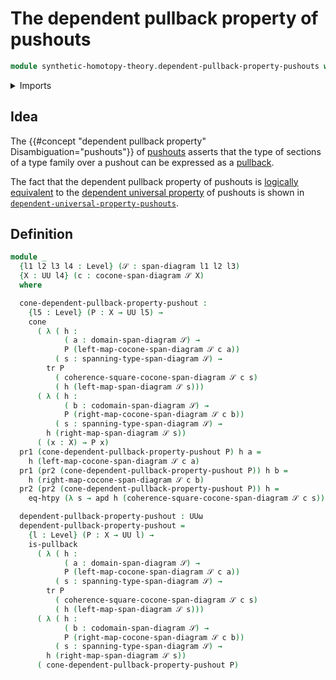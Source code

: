 # The dependent pullback property of pushouts

```agda
module synthetic-homotopy-theory.dependent-pullback-property-pushouts where
```

<details><summary>Imports</summary>

```agda
open import foundation.action-on-identifications-dependent-functions
open import foundation.cones-over-cospan-diagrams
open import foundation.dependent-pair-types
open import foundation.function-extensionality
open import foundation.pullbacks
open import foundation.span-diagrams
open import foundation.transport-along-identifications
open import foundation.universe-levels

open import synthetic-homotopy-theory.cocones-under-span-diagrams
```

</details>

## Idea

The {{#concept "dependent pullback property" Disambiguation="pushouts"}} of
[pushouts](synthetic-homotopy-theory.pushouts.md) asserts that the type of
sections of a type family over a pushout can be expressed as a
[pullback](foundation.pullbacks.md).

The fact that the dependent pullback property of pushouts is
[logically equivalent](foundation.logical-equivalences.md) to the
[dependent universal property](synthetic-homotopy-theory.dependent-universal-property-pushouts.md)
of pushouts is shown in
[`dependent-universal-property-pushouts`](synthetic-homotopy-theory.dependent-universal-property-pushouts.md).

## Definition

```agda
module _
  {l1 l2 l3 l4 : Level} (𝒮 : span-diagram l1 l2 l3)
  {X : UU l4} (c : cocone-span-diagram 𝒮 X)
  where

  cone-dependent-pullback-property-pushout :
    {l5 : Level} (P : X → UU l5) →
    cone
      ( λ ( h :
            ( a : domain-span-diagram 𝒮) →
            P (left-map-cocone-span-diagram 𝒮 c a))
          ( s : spanning-type-span-diagram 𝒮) →
        tr P
          ( coherence-square-cocone-span-diagram 𝒮 c s)
          ( h (left-map-span-diagram 𝒮 s)))
      ( λ ( h :
            ( b : codomain-span-diagram 𝒮) →
            P (right-map-cocone-span-diagram 𝒮 c b))
          ( s : spanning-type-span-diagram 𝒮) →
        h (right-map-span-diagram 𝒮 s))
      ( (x : X) → P x)
  pr1 (cone-dependent-pullback-property-pushout P) h a =
    h (left-map-cocone-span-diagram 𝒮 c a)
  pr1 (pr2 (cone-dependent-pullback-property-pushout P)) h b =
    h (right-map-cocone-span-diagram 𝒮 c b)
  pr2 (pr2 (cone-dependent-pullback-property-pushout P)) h =
    eq-htpy (λ s → apd h (coherence-square-cocone-span-diagram 𝒮 c s))

  dependent-pullback-property-pushout : UUω
  dependent-pullback-property-pushout =
    {l : Level} (P : X → UU l) →
    is-pullback
      ( λ ( h :
            ( a : domain-span-diagram 𝒮) →
            P (left-map-cocone-span-diagram 𝒮 c a))
          ( s : spanning-type-span-diagram 𝒮) →
        tr P
          ( coherence-square-cocone-span-diagram 𝒮 c s)
          ( h (left-map-span-diagram 𝒮 s)))
      ( λ ( h :
            ( b : codomain-span-diagram 𝒮) →
            P (right-map-cocone-span-diagram 𝒮 c b))
          ( s : spanning-type-span-diagram 𝒮) →
        h (right-map-span-diagram 𝒮 s))
      ( cone-dependent-pullback-property-pushout P)
```
